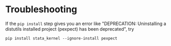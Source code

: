 # Troubleshooting

If the `pip install` step gives you an error like "DEPRECATION: Uninstalling a distutils installed project (pexpect) has been deprecated", try
```
pip install stata_kernel --ignore-install pexpect
```
